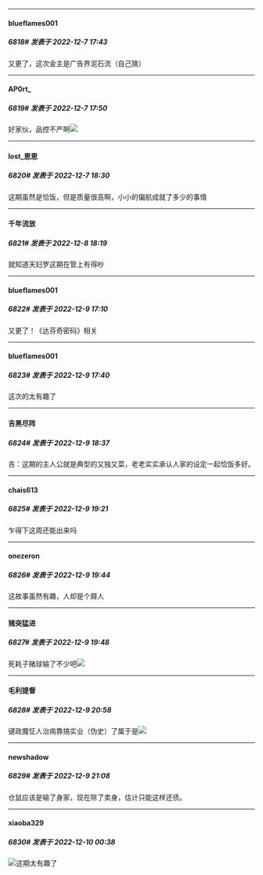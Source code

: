 

*****

####  blueflames001  
##### 6818#       发表于 2022-12-7 17:43

又更了，这次金主是广告界泥石流（自己猜）

*****

####  AP0rt_  
##### 6819#       发表于 2022-12-7 17:50

好家伙，品控不严啊<img src="https://static.saraba1st.com/image/smiley/face2017/067.png" referrerpolicy="no-referrer">



*****

####  lost_恩恩  
##### 6820#       发表于 2022-12-7 18:30

这期虽然是恰饭，但是质量很高啊，小小的偏航成就了多少的事情



*****

####  千年流放  
##### 6821#       发表于 2022-12-8 18:19

就知道天妇罗这期在管上有得吵



*****

####  blueflames001  
##### 6822#       发表于 2022-12-9 17:10

又更了！《达芬奇密码》相关



*****

####  blueflames001  
##### 6823#       发表于 2022-12-9 17:40

这次的太有趣了



*****

####  吉黑尽阵  
##### 6824#       发表于 2022-12-9 18:37

吉：这期的主人公就是典型的又独又菜，老老实实承认人家的设定一起恰饭多好。



*****

####  chais613  
##### 6825#       发表于 2022-12-9 19:21

乍得下这周还能出来吗



*****

####  onezeron  
##### 6826#       发表于 2022-12-9 19:44

这故事虽然有趣，人却是个屑人

*****

####  猪突猛进  
##### 6827#       发表于 2022-12-9 19:48

死耗子赌球输了不少吧<img src="https://static.saraba1st.com/image/smiley/face2017/067.png" referrerpolicy="no-referrer">



*****

####  毛利提督  
##### 6828#       发表于 2022-12-9 20:58

键政魔怔人治病靠搞实业（伪史）了属于是<img src="https://static.saraba1st.com/image/smiley/face2017/067.png" referrerpolicy="no-referrer">



*****

####  newshadow  
##### 6829#       发表于 2022-12-9 21:08

仓鼠应该是输了身家，现在除了卖身，估计只能这样还债。



*****

####  xiaoba329  
##### 6830#       发表于 2022-12-10 00:38

<img src="https://static.saraba1st.com/image/smiley/face2017/067.png" referrerpolicy="no-referrer">这期太有趣了

